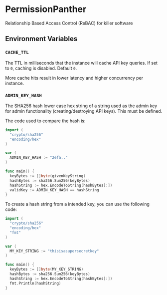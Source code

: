 # PermissionPanther
Relationship Based Access Control (ReBAC) for killer software

## Environment Variables

### `CACHE_TTL`

The TTL in milliseconds that the instance will cache API key queries. If set to `0`, caching is disabled. Default `0`.

More cache hits result in lower latency and higher concurrency per instance.

### `ADMIN_KEY_HASH`

The SHA256 hash lower case hex string of a string used as the admin key for admin functionality (creating/destroying API keys). This must be defined.

The code used to compare the hash is:

```go
import (
  "crypto/sha256"
  "encoding/hex"
)

var (
  ADMIN_KEY_HASH := "2efa.."
)

func main() {
  keyBytes := []byte(givenKeyString)
  hashBytes := sha256.Sum256(keyBytes)
  hashString := hex.EncodeToString(hashBytes[:])
  validKey := ADMIN_KEY_HASH == hashString
}
```

To create a hash string from a intended key, you can use the following code:

```go
import (
  "crypto/sha256"
  "encoding/hex"
  "fmt"
)

var (
  MY_KEY_STRING := "thisisasupersecretkey"
)

func main() {
  keyBytes := []byte(MY_KEY_STRING)
  hashBytes := sha256.Sum256(keyBytes)
  hashString := hex.EncodeToString(hashBytes[:])
  fmt.Println(hashString)
}
```
